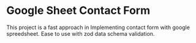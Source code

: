# Google Sheet Contact Form

This project is a fast approach in Implementing contact form with google spreedsheet. Ease to use with zod data schema validation.

